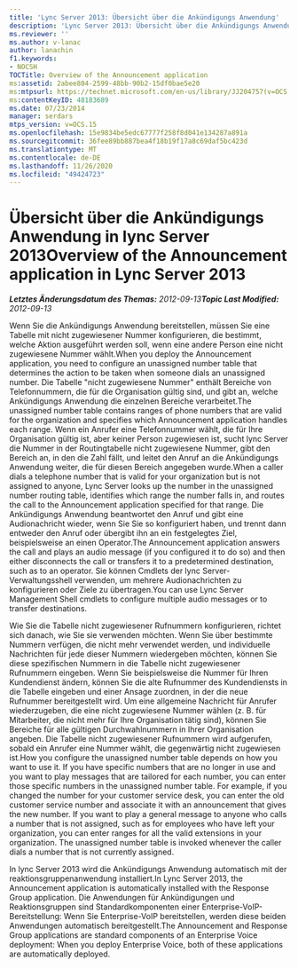 ```yaml
---
title: 'Lync Server 2013: Übersicht über die Ankündigungs Anwendung'
description: 'Lync Server 2013: Übersicht über die Ankündigungs Anwendung.'
ms.reviewer: ''
ms.author: v-lanac
author: lanachin
f1.keywords:
- NOCSH
TOCTitle: Overview of the Announcement application
ms:assetid: 2abee804-2599-48bb-90b2-15df0bae5e20
ms:mtpsurl: https://technet.microsoft.com/en-us/library/JJ204757(v=OCS.15)
ms:contentKeyID: 48183689
ms.date: 07/23/2014
manager: serdars
mtps_version: v=OCS.15
ms.openlocfilehash: 15e9834be5edc67777f258f8d041e134287a891a
ms.sourcegitcommit: 36fee89bb887bea4f18b19f17a8c69daf5bc423d
ms.translationtype: MT
ms.contentlocale: de-DE
ms.lasthandoff: 11/26/2020
ms.locfileid: "49424723"
---
```

# <a name="overview-of-the-announcement-application-in-lync-server-2013"></a><span data-ttu-id="94818-103">Übersicht über die Ankündigungs Anwendung in lync Server 2013</span><span class="sxs-lookup"><span data-stu-id="94818-103">Overview of the Announcement application in Lync Server 2013</span></span>

<div data-xmlns="http://www.w3.org/1999/xhtml">

<div class="topic" data-xmlns="http://www.w3.org/1999/xhtml" data-msxsl="urn:schemas-microsoft-com:xslt" data-cs="https://msdn.microsoft.com/">

<div data-asp="https://msdn2.microsoft.com/asp">



</div>

<div id="mainSection">

<div id="mainBody"><span data-ttu-id="94818-104">

<span> </span></span><span class="sxs-lookup"><span data-stu-id="94818-104">

<span> </span></span></span>

<span data-ttu-id="94818-105">_**Letztes Änderungsdatum des Themas:** 2012-09-13_</span><span class="sxs-lookup"><span data-stu-id="94818-105">_**Topic Last Modified:** 2012-09-13_</span></span>

<span data-ttu-id="94818-106">Wenn Sie die Ankündigungs Anwendung bereitstellen, müssen Sie eine Tabelle mit nicht zugewiesener Nummer konfigurieren, die bestimmt, welche Aktion ausgeführt werden soll, wenn eine andere Person eine nicht zugewiesene Nummer wählt.</span><span class="sxs-lookup"><span data-stu-id="94818-106">When you deploy the Announcement application, you need to configure an unassigned number table that determines the action to be taken when someone dials an unassigned number.</span></span> <span data-ttu-id="94818-107">Die Tabelle "nicht zugewiesene Nummer" enthält Bereiche von Telefonnummern, die für die Organisation gültig sind, und gibt an, welche Ankündigungs Anwendung die einzelnen Bereiche verarbeitet.</span><span class="sxs-lookup"><span data-stu-id="94818-107">The unassigned number table contains ranges of phone numbers that are valid for the organization and specifies which Announcement application handles each range.</span></span> <span data-ttu-id="94818-108">Wenn ein Anrufer eine Telefonnummer wählt, die für Ihre Organisation gültig ist, aber keiner Person zugewiesen ist, sucht lync Server die Nummer in der Routingtabelle nicht zugewiesene Nummer, gibt den Bereich an, in den die Zahl fällt, und leitet den Anruf an die Ankündigungs Anwendung weiter, die für diesen Bereich angegeben wurde.</span><span class="sxs-lookup"><span data-stu-id="94818-108">When a caller dials a telephone number that is valid for your organization but is not assigned to anyone, Lync Server looks up the number in the unassigned number routing table, identifies which range the number falls in, and routes the call to the Announcement application specified for that range.</span></span> <span data-ttu-id="94818-109">Die Ankündigungs Anwendung beantwortet den Anruf und gibt eine Audionachricht wieder, wenn Sie Sie so konfiguriert haben, und trennt dann entweder den Anruf oder übergibt ihn an ein festgelegtes Ziel, beispielsweise an einen Operator.</span><span class="sxs-lookup"><span data-stu-id="94818-109">The Announcement application answers the call and plays an audio message (if you configured it to do so) and then either disconnects the call or transfers it to a predetermined destination, such as to an operator.</span></span> <span data-ttu-id="94818-110">Sie können Cmdlets der lync Server-Verwaltungsshell verwenden, um mehrere Audionachrichten zu konfigurieren oder Ziele zu übertragen.</span><span class="sxs-lookup"><span data-stu-id="94818-110">You can use Lync Server Management Shell cmdlets to configure multiple audio messages or to transfer destinations.</span></span>

<span data-ttu-id="94818-p102">Wie Sie die Tabelle nicht zugewiesener Rufnummern konfigurieren, richtet sich danach, wie Sie sie verwenden möchten. Wenn Sie über bestimmte Nummern verfügen, die nicht mehr verwendet werden, und individuelle Nachrichten für jede dieser Nummern wiedergeben möchten, können Sie diese spezifischen Nummern in die Tabelle nicht zugewiesener Rufnummern eingeben. Wenn Sie beispielsweise die Nummer für Ihren Kundendienst ändern, können Sie die alte Rufnummer des Kundendiensts in die Tabelle eingeben und einer Ansage zuordnen, in der die neue Rufnummer bereitgestellt wird. Um eine allgemeine Nachricht für Anrufer wiederzugeben, die eine nicht zugewiesene Nummer wählen (z. B. für Mitarbeiter, die nicht mehr für Ihre Organisation tätig sind), können Sie Bereiche für alle gültigen Durchwahlnummern in Ihrer Organisation angeben. Die Tabelle nicht zugewiesener Rufnummern wird aufgerufen, sobald ein Anrufer eine Nummer wählt, die gegenwärtig nicht zugewiesen ist.</span><span class="sxs-lookup"><span data-stu-id="94818-p102">How you configure the unassigned number table depends on how you want to use it. If you have specific numbers that are no longer in use and you want to play messages that are tailored for each number, you can enter those specific numbers in the unassigned number table. For example, if you changed the number for your customer service desk, you can enter the old customer service number and associate it with an announcement that gives the new number. If you want to play a general message to anyone who calls a number that is not assigned, such as for employees who have left your organization, you can enter ranges for all the valid extensions in your organization. The unassigned number table is invoked whenever the caller dials a number that is not currently assigned.</span></span>

<span data-ttu-id="94818-116">In lync Server 2013 wird die Ankündigungs Anwendung automatisch mit der reaktionsgruppenanwendung installiert.</span><span class="sxs-lookup"><span data-stu-id="94818-116">In Lync Server 2013, the Announcement application is automatically installed with the Response Group application.</span></span> <span data-ttu-id="94818-117">Die Anwendungen für Ankündigungen und Reaktionsgruppen sind Standardkomponenten einer Enterprise-VoIP-Bereitstellung: Wenn Sie Enterprise-VoIP bereitstellen, werden diese beiden Anwendungen automatisch bereitgestellt.</span><span class="sxs-lookup"><span data-stu-id="94818-117">The Announcement and Response Group applications are standard components of an Enterprise Voice deployment: When you deploy Enterprise Voice, both of these applications are automatically deployed.</span></span>

<span data-ttu-id="94818-118"></div>

<span> </span>

</div>

</div>

</span><span class="sxs-lookup"><span data-stu-id="94818-118"></div>

<span> </span>

</div>

</div>

</span></span></div>


